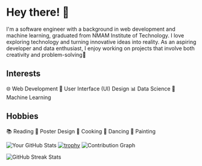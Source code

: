 # Hey there! 👋

I'm a software engineer with a background in web development and machine learning, graduated from NMAM Institute of Technology. I love exploring technology and turning innovative ideas into reality. As an aspiring developer and data enthusiast, I enjoy working on projects that involve both creativity and problem-solving🌟

## Interests
  
  🌐 Web Development
  🎨 User Interface (UI) Design
  📊 Data Science
  🤖 Machine Learning

## Hobbies

 📚 Reading 🎨 Poster Design 🍳 Cooking 💃 Dancing 🎨 Painting

![Your GitHub Stats](https://github-readme-stats.vercel.app/api?username=lisa1612&show_icons=true&hide_title=true&count_private=true&hide=prs)
[![trophy](https://github-profile-trophy.vercel.app/?username=lisa1612)](https://github.com/ryo-ma/github-profile-trophy)
![Contribution Graph](https://github-readme-activity-graph.cyclic.app/graph?username=lisa1612&theme=react)

![GitHub Streak Stats](https://github-readme-streak-stats.herokuapp.com/?user=lisa1612&theme=react)



